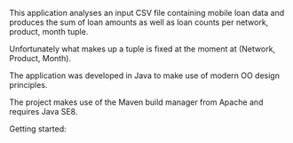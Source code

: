 
This application analyses an input CSV file containing mobile loan data and produces the sum of loan amounts as well as loan counts
per network, product, month tuple. 

Unfortunately what makes up a tuple is fixed at the moment at (Network, Product, Month).

The application was developed in Java to make use of modern OO design principles.

The project makes use of the Maven build manager from Apache and requires Java SE8. 

Getting started:





 